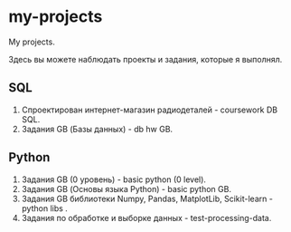 # my-projects
My projects.

Здесь вы можете наблюдать проекты и задания, которые я выполнял.


## SQL
1. Спроектирован интернет-магазин радиодеталей - coursework DB SQL.
2. Задания GB (Базы данных) - db hw GB.

## Python
1. Задания GB (0 уровень) - basic python (0 level).
2. Задания GB (Основы языка Python) - basic python GB.
3. Задания GB библиотеки Numpy, Pandas, MatplotLib, Scikit-learn - python libs .
4. Задания по обработке и выборке данных - test-processing-data.


